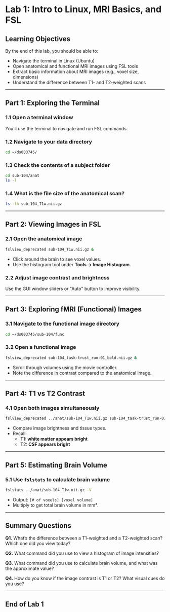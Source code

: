 # Lab 1: Intro to Linux, MRI Basics, and FSL

## Learning Objectives
By the end of this lab, you should be able to:

- Navigate the terminal in Linux (Ubuntu)
- Open anatomical and functional MRI images using FSL tools
- Extract basic information about MRI images (e.g., voxel size, dimensions)
- Understand the difference between T1- and T2-weighted scans

---

## Part 1: Exploring the Terminal

### 1.1 Open a terminal window
You’ll use the terminal to navigate and run FSL commands.

### 1.2 Navigate to your data directory
```bash
cd ~/ds003745/
```

### 1.3 Check the contents of a subject folder
```bash
cd sub-104/anat
ls -l
```

### 1.4 What is the file size of the anatomical scan?
```bash
ls -lh sub-104_T1w.nii.gz
```

---

## Part 2: Viewing Images in FSL

### 2.1 Open the anatomical image
```bash
fslview_deprecated sub-104_T1w.nii.gz &
```

- Click around the brain to see voxel values.
- Use the histogram tool under **Tools → Image Histogram**.

### 2.2 Adjust image contrast and brightness
Use the GUI window sliders or "Auto" button to improve visibility.

---

## Part 3: Exploring fMRI (Functional) Images

### 3.1 Navigate to the functional image directory
```bash
cd ~/ds003745/sub-104/func
```

### 3.2 Open a functional image
```bash
fslview_deprecated sub-104_task-trust_run-01_bold.nii.gz &
```

- Scroll through volumes using the movie controller.
- Note the difference in contrast compared to the anatomical image.

---

## Part 4: T1 vs T2 Contrast

### 4.1 Open both images simultaneously
```bash
fslview_deprecated ../anat/sub-104_T1w.nii.gz sub-104_task-trust_run-01_bold.nii.gz &
```

- Compare image brightness and tissue types.
- Recall:
  - T1: **white matter appears bright**
  - T2: **CSF appears bright**

---

## Part 5: Estimating Brain Volume

### 5.1 Use `fslstats` to calculate brain volume
```bash
fslstats ../anat/sub-104_T1w.nii.gz -V
```
- Output: `[# of voxels] [voxel volume]`
- Multiply to get total brain volume in mm³.

---

## Summary Questions

**Q1.** What’s the difference between a T1-weighted and a T2-weighted scan? Which one did you view today?

**Q2.** What command did you use to view a histogram of image intensities?

**Q3.** What command did you use to calculate brain volume, and what was the approximate value?

**Q4.** How do you know if the image contrast is T1 or T2? What visual cues do you use?

---

## End of Lab 1